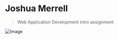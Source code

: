 # Joshua Merrell

> Web Application Development intro assignment

![Image](https://joshmerrell.github.io/photo.jpg)